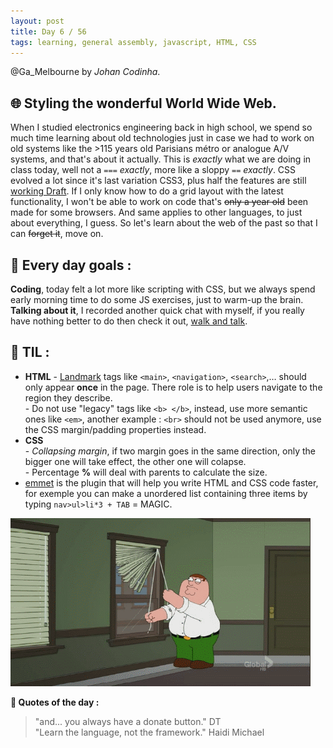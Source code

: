 ```yaml
---
layout: post
title: Day 6 / 56
tags: learning, general assembly, javascript, HTML, CSS
---
```

@Ga_Melbourne by *Johan Codinha*.
  

## :globe_with_meridians: Styling the wonderful World Wide Web.
When I studied electronics engineering back in high school, we spend so much time learning about old technologies just in case we had to work on old systems like the >115 years old Parisians métro or analogue A/V systems, and that's about it actually.
This is _exactly_ what we are doing in class today, well not a `===` _exactly_, more like a sloppy `==` _exactly_. CSS evolved a lot since it's last variation CSS3, plus half the features are still [working Draft](https://en.wikipedia.org/wiki/Cascading_Style_Sheets#CSS_3). If I only know how to do a grid layout with the latest functionality, I won't be able to work on code that's ~~only a year old~~ been made for some browsers. And same applies to other languages, to just about everything, I guess. So let's learn about the web of the past so that I can ~~forget it~~, move on.  

## :dart: Every day goals :  

**Coding**, today felt a lot more like scripting with CSS, but we always spend early morning time to do some JS exercises, just to warm-up the brain.
**Talking about it**, I recorded another quick chat with myself, if you really have nothing better to do then check it out, [walk and talk](https://soundcloud.com/johan-c-819300950/walk-and-talk-day-6-58).  

## :book: TIL :

- **HTML**
        - [Landmark](https://www.w3.org/TR/wai-aria/roles#landmark_roles) tags like `<main>`, `<navigation>`, `<search>`,… should only appear **once** in the page. There role is to help users navigate to the region they describe.  
        - Do not use "legacy" tags like `<b> </b>`, instead, use more semantic ones like `<em>`, another example : `<br>` should not be used anymore, use the CSS margin/padding properties instead.  
- **CSS**  
        - *Collapsing margin*, if two margin goes in the same direction, only the bigger one will take effect, the other one will colapse.  
        - Percentage **%** will deal with parents to calculate the size.  
- [emmet](http://emmet.io/) is the plugin that will help you write HTML and CSS code faster, for exemple you can make a unordered list containing three items by typing `nav>ul>li*3 + TAB` = MAGIC.  
        
![CSS](/images/cssGriffin.gif)

**:shell: Quotes of the day :**  

> "and... you always have a donate button." DT  
> "Learn the language, not the framework." Haidi Michael  